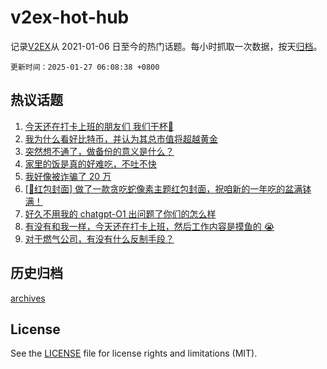 # v2ex-hot-hub

 记录[V2EX](https://www.v2ex.com/)从 2021-01-06 日至今的热门话题。每小时抓取一次数据，按天[归档](archives)。

`更新时间：2025-01-27 06:08:38 +0800`

## 热议话题

1. [今天还在打卡上班的朋友们 我们干杯🍻](https://www.v2ex.com/t/1107877)
1. [我为什么看好比特币，并认为其总市值将超越黄金](https://www.v2ex.com/t/1107964)
1. [突然想不通了，做备份的意义是什么？](https://www.v2ex.com/t/1107879)
1. [家里的饭是真的好难吃，不吐不快](https://www.v2ex.com/t/1107919)
1. [我好像被诈骗了 20 万](https://www.v2ex.com/t/1107949)
1. [[🧧红包封面] 做了一款贪吃蛇像素主题红包封面，祝咱新的一年吃的盆满钵满！](https://www.v2ex.com/t/1107892)
1. [好久不用我的 chatgpt-O1 出问题了你们的怎么样](https://www.v2ex.com/t/1107881)
1. [有没有和我一样，今天还在打卡上班，然后工作内容是摸鱼的 😭](https://www.v2ex.com/t/1107883)
1. [对于燃气公司，有没有什么反制手段？](https://www.v2ex.com/t/1107913)

## 历史归档

[archives](archives)

## License

See the [LICENSE](LICENSE) file for license rights and limitations (MIT).
